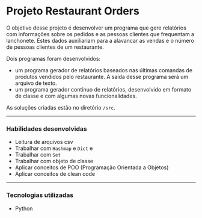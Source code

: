 # Projeto Restaurant Orders
  O objetivo desse projeto é desenvolver um programa que gere relatórios com informações sobre os pedidos e as pessoas clientes que frequentam a lanchonete. Estes dados auxiliariam para a alavancar as vendas e o número de pessoas clientes de um restaurante.
  
  Dois programas foram desenvolvidos:
  - um programa gerador de relatórios baseados nas últimas comandas de produtos vendidos pelo restaurante. A saída desse programa será um arquivo de texto.
  - um programa gerador contínuo de relatórios, desenvolvido em formato de classe e com algumas novas funcionalidades.
  
  As soluções criadas estão no diretório `/src`.

---

### Habilidades desenvolvidas
- Leitura de arquivos csv
- Trabalhar com `Hashmap` e `Dict` e
- Trabalhar com `Set`
- Trabalhar com objeto de classe
- Aplicar conceitos de POO (Programação Orientada a Objetos)
- Aplicar conceitos de clean code

---

### Tecnologias utilizadas
- Python
